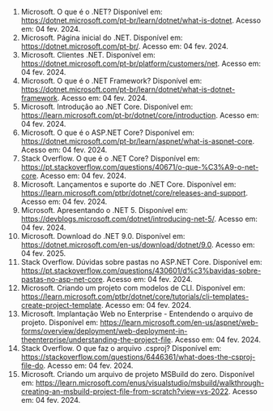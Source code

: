 1. Microsoft. O que é o .NET? Disponível em: <https://dotnet.microsoft.com/pt-br/learn/dotnet/what-is-dotnet>. Acesso em: 04 fev. 2024.
2. Microsoft. Página inicial do .NET. Disponível em: <https://dotnet.microsoft.com/pt-br/>. Acesso em: 04 fev. 2024.
3. Microsoft. Clientes .NET. Disponível em: <https://dotnet.microsoft.com/pt-br/platform/customers/net>. Acesso em: 04 fev. 2024.
4. Microsoft. O que é o .NET Framework? Disponível em: <https://dotnet.microsoft.com/pt-br/learn/dotnet/what-is-dotnet-framework>. Acesso em: 04 fev. 2024.
5. Microsoft. Introdução ao .NET Core. Disponível em: <https://learn.microsoft.com/pt-br/dotnet/core/introduction>. Acesso em: 04 fev. 2024.
6. Microsoft. O que é o ASP.NET Core? Disponível em: <https://dotnet.microsoft.com/pt-br/learn/aspnet/what-is-aspnet-core>. Acesso em: 04 fev. 2024.
7. Stack Overflow. O que é o .NET Core? Disponível em: <https://pt.stackoverflow.com/questions/40671/o-que-%C3%A9-o-net-core>. Acesso em: 04 fev. 2024.
8. Microsoft. Lançamentos e suporte do .NET Core. Disponível em: <https://learn.microsoft.com/ptbr/dotnet/core/releases-and-support>. Acesso em: 04 fev. 2024.
9. Microsoft. Apresentando o .NET 5. Disponível em: <https://devblogs.microsoft.com/dotnet/introducing-net-5/>. Acesso em: 04 fev. 2024.
10. Microsoft. Download do .NET 9.0. Disponível em: <https://dotnet.microsoft.com/en-us/download/dotnet/9.0>. Acesso em: 04 fev. 2025.
11. Stack Overflow. Dúvidas sobre pastas no ASP.NET Core. Disponível em: <https://pt.stackoverflow.com/questions/430601/d%c3%bavidas-sobre-pastas-no-asp-net-core>. Acesso em: 04 fev. 2024.
12. Microsoft. Criando um projeto com modelos de CLI. Disponível em: <https://learn.microsoft.com/ptbr/dotnet/core/tutorials/cli-templates-create-project-template>. Acesso em: 04 fev. 2024.
13. Microsoft. Implantação Web no Enterprise - Entendendo o arquivo de projeto. Disponível em: <https://learn.microsoft.com/en-us/aspnet/web-forms/overview/deployment/web-deployment-in-theenterprise/understanding-the-project-file>. Acesso em: 04 fev. 2024.
14. Stack Overflow. O que faz o arquivo .csproj? Disponível em: <https://stackoverflow.com/questions/6446361/what-does-the-csproj-file-do>. Acesso em: 04 fev. 2024.
15. Microsoft. Criando um arquivo de projeto MSBuild do zero. Disponível em: <https://learn.microsoft.com/enus/visualstudio/msbuild/walkthrough-creating-an-msbuild-project-file-from-scratch?view=vs-2022>. Acesso em: 04 fev. 2024.